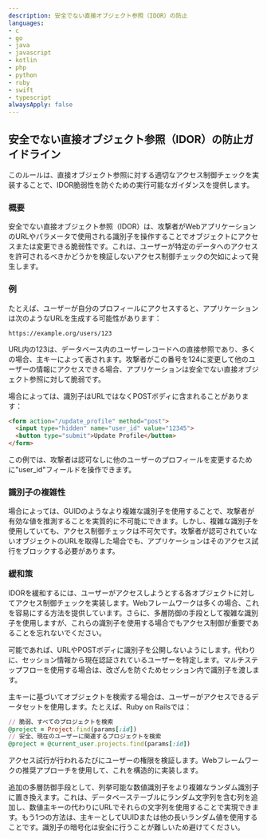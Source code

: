 ```yaml
---
description: 安全でない直接オブジェクト参照（IDOR）の防止
languages:
- c
- go
- java
- javascript
- kotlin
- php
- python
- ruby
- swift
- typescript
alwaysApply: false
---
```


## 安全でない直接オブジェクト参照（IDOR）の防止ガイドライン

このルールは、直接オブジェクト参照に対する適切なアクセス制御チェックを実装することで、IDOR脆弱性を防ぐための実行可能なガイダンスを提供します。

### 概要

安全でない直接オブジェクト参照（IDOR）は、攻撃者がWebアプリケーションのURLやパラメータで使用される識別子を操作することでオブジェクトにアクセスまたは変更できる脆弱性です。これは、ユーザーが特定のデータへのアクセスを許可されるべきかどうかを検証しないアクセス制御チェックの欠如によって発生します。

### 例

たとえば、ユーザーが自分のプロフィールにアクセスすると、アプリケーションは次のようなURLを生成する可能性があります：

```
https://example.org/users/123
```

URL内の123は、データベース内のユーザーレコードへの直接参照であり、多くの場合、主キーによって表されます。攻撃者がこの番号を124に変更して他のユーザーの情報にアクセスできる場合、アプリケーションは安全でない直接オブジェクト参照に対して脆弱です。

場合によっては、識別子はURLではなくPOSTボディに含まれることがあります：

```html
<form action="/update_profile" method="post">
  <input type="hidden" name="user_id" value="12345">
  <button type="submit">Update Profile</button>
</form>
```

この例では、攻撃者は認可なしに他のユーザーのプロフィールを変更するために"user_id"フィールドを操作できます。

### 識別子の複雑性

場合によっては、GUIDのようなより複雑な識別子を使用することで、攻撃者が有効な値を推測することを実質的に不可能にできます。しかし、複雑な識別子を使用していても、アクセス制御チェックは不可欠です。攻撃者が認可されていないオブジェクトのURLを取得した場合でも、アプリケーションはそのアクセス試行をブロックする必要があります。

### 緩和策

IDORを緩和するには、ユーザーがアクセスしようとする各オブジェクトに対してアクセス制御チェックを実装します。Webフレームワークは多くの場合、これを容易にする方法を提供しています。さらに、多層防御の手段として複雑な識別子を使用しますが、これらの識別子を使用する場合でもアクセス制御が重要であることを忘れないでください。

可能であれば、URLやPOSTボディに識別子を公開しないようにします。代わりに、セッション情報から現在認証されているユーザーを特定します。マルチステップフローを使用する場合は、改ざんを防ぐためセッション内で識別子を渡します。

主キーに基づいてオブジェクトを検索する場合は、ユーザーがアクセスできるデータセットを使用します。たとえば、Ruby on Railsでは：

```ruby
// 脆弱、すべてのプロジェクトを検索
@project = Project.find(params[:id])
// 安全、現在のユーザーに関連するプロジェクトを検索
@project = @current_user.projects.find(params[:id])
```

アクセス試行が行われるたびにユーザーの権限を検証します。Webフレームワークの推奨アプローチを使用して、これを構造的に実装します。

追加の多層防御手段として、列挙可能な数値識別子をより複雑なランダム識別子に置き換えます。これは、データベーステーブルにランダム文字列を含む列を追加し、数値主キーの代わりにURLでそれらの文字列を使用することで実現できます。もう1つの方法は、主キーとしてUUIDまたは他の長いランダム値を使用することです。識別子の暗号化は安全に行うことが難しいため避けてください。